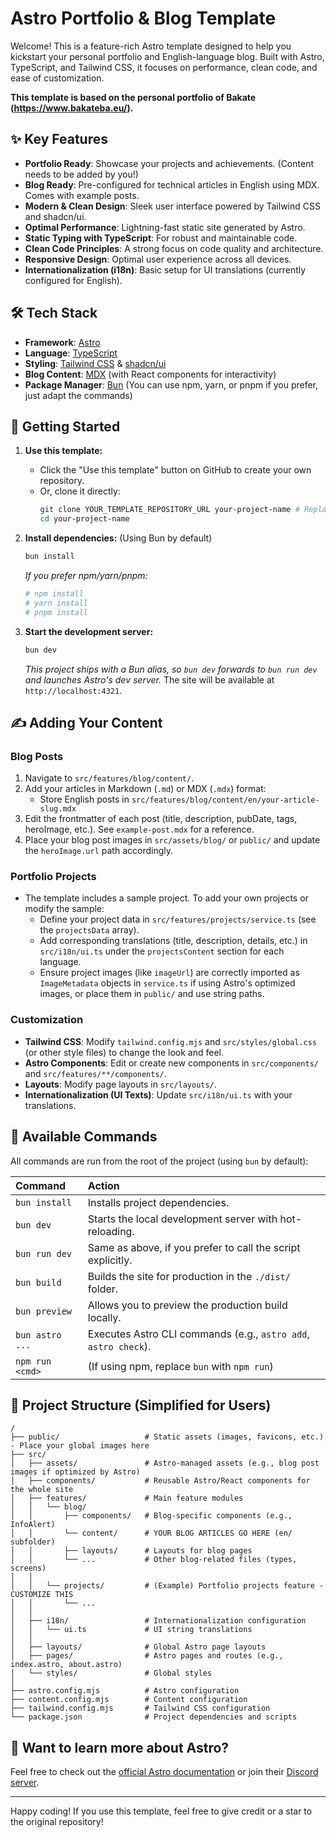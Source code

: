 # Astro Portfolio & Blog Template

Welcome! This is a feature-rich Astro template designed to help you kickstart your personal portfolio and English-language blog. Built with Astro, TypeScript, and Tailwind CSS, it focuses on performance, clean code, and ease of customization.

**This template is based on the personal portfolio of Bakate (https://www.bakateba.eu/).**

## ✨ Key Features

- **Portfolio Ready**: Showcase your projects and achievements. (Content needs to be added by you!)
- **Blog Ready**: Pre-configured for technical articles in English using MDX. Comes with example posts.
- **Modern & Clean Design**: Sleek user interface powered by Tailwind CSS and shadcn/ui.
- **Optimal Performance**: Lightning-fast static site generated by Astro.
- **Static Typing with TypeScript**: For robust and maintainable code.
- **Clean Code Principles**: A strong focus on code quality and architecture.
- **Responsive Design**: Optimal user experience across all devices.
- **Internationalization (i18n)**: Basic setup for UI translations (currently configured for English).

## 🛠️ Tech Stack

- **Framework**: [Astro](https://astro.build/)
- **Language**: [TypeScript](https://www.typescriptlang.org/)
- **Styling**: [Tailwind CSS](https://tailwindcss.com/) & [shadcn/ui](https://ui.shadcn.com/)
- **Blog Content**: [MDX](https://mdxjs.com/) (with React components for interactivity)
- **Package Manager**: [Bun](https://bun.sh/) (You can use npm, yarn, or pnpm if you prefer, just adapt the commands)

## 🚀 Getting Started

1.  **Use this template:**

    - Click the "Use this template" button on GitHub to create your own repository.
    - Or, clone it directly:
      ```bash
      git clone YOUR_TEMPLATE_REPOSITORY_URL your-project-name # Replace YOUR_TEMPLATE_REPOSITORY_URL with the actual URL
      cd your-project-name
      ```

2.  **Install dependencies:**
    (Using Bun by default)

    ```bash
    bun install
    ```

    _If you prefer npm/yarn/pnpm:_

    ```bash
    # npm install
    # yarn install
    # pnpm install
    ```

3.  **Start the development server:**
    ```bash
    bun dev
    ```
    _This project ships with a Bun alias, so `bun dev` forwards to `bun run dev` and launches Astro's dev server._
    The site will be available at `http://localhost:4321`.

## ✍️ Adding Your Content

### Blog Posts

1.  Navigate to `src/features/blog/content/`.
2.  Add your articles in Markdown (`.md`) or MDX (`.mdx`) format:
    - Store English posts in `src/features/blog/content/en/your-article-slug.mdx`
3.  Edit the frontmatter of each post (title, description, pubDate, tags, heroImage, etc.). See `example-post.mdx` for a reference.
4.  Place your blog post images in `src/assets/blog/` or `public/` and update the `heroImage.url` path accordingly.

### Portfolio Projects

- The template includes a sample project. To add your own projects or modify the sample:
  - Define your project data in `src/features/projects/service.ts` (see the `projectsData` array).
  - Add corresponding translations (title, description, details, etc.) in `src/i18n/ui.ts` under the `projectsContent` section for each language.
  - Ensure project images (like `imageUrl`) are correctly imported as `ImageMetadata` objects in `service.ts` if using Astro's optimized images, or place them in `public/` and use string paths.

### Customization

- **Tailwind CSS**: Modify `tailwind.config.mjs` and `src/styles/global.css` (or other style files) to change the look and feel.
- **Astro Components**: Edit or create new components in `src/components/` and `src/features/**/components/`.
- **Layouts**: Modify page layouts in `src/layouts/`.
- **Internationalization (UI Texts)**: Update `src/i18n/ui.ts` with your translations.

## 🧞 Available Commands

All commands are run from the root of the project (using `bun` by default):

| Command         | Action                                                          |
| :-------------- | :-------------------------------------------------------------- |
| `bun install`   | Installs project dependencies.                                  |
| `bun dev`       | Starts the local development server with hot-reloading.         |
| `bun run dev`   | Same as above, if you prefer to call the script explicitly.     |
| `bun build`     | Builds the site for production in the `./dist/` folder.         |
| `bun preview`   | Allows you to preview the production build locally.             |
| `bun astro ...` | Executes Astro CLI commands (e.g., `astro add`, `astro check`). |
| `npm run <cmd>` | (If using npm, replace `bun` with `npm run`)                    |

## 📁 Project Structure (Simplified for Users)

```text
/
├── public/                   # Static assets (images, favicons, etc.) - Place your global images here
├── src/
│   ├── assets/               # Astro-managed assets (e.g., blog post images if optimized by Astro)
│   ├── components/           # Reusable Astro/React components for the whole site
│   ├── features/             # Main feature modules
│   │   └── blog/
│   │       ├── components/   # Blog-specific components (e.g., InfoAlert)
│   │       └── content/      # YOUR BLOG ARTICLES GO HERE (en/ subfolder)
│   │       ├── layouts/      # Layouts for blog pages
│   │       └── ...           # Other blog-related files (types, screens)
│   │
│   │   └── projects/         # (Example) Portfolio projects feature - CUSTOMIZE THIS
│   │       └── ...
│   │
│   ├── i18n/                 # Internationalization configuration
│   │   └── ui.ts             # UI string translations
│   │
│   ├── layouts/              # Global Astro page layouts
│   ├── pages/                # Astro pages and routes (e.g., index.astro, about.astro)
│   └── styles/               # Global styles
│
├── astro.config.mjs          # Astro configuration
├── content.config.mjs        # Content configuration
├── tailwind.config.mjs       # Tailwind CSS configuration
└── package.json              # Project dependencies and scripts
```

## 👀 Want to learn more about Astro?

Feel free to check out the [official Astro documentation](https://docs.astro.build) or join their [Discord server](https://astro.build/chat).

---

Happy coding! If you use this template, feel free to give credit or a star to the original repository!
